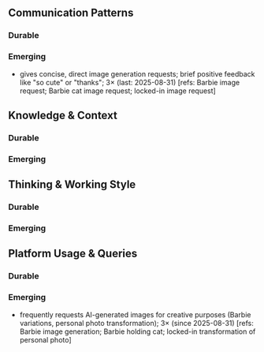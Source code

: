 ## Communication Patterns
### Durable

### Emerging
- gives concise, direct image generation requests; brief positive feedback like "so cute" or "thanks"; 3× (last: 2025-08-31) [refs: Barbie image request; Barbie cat image request; locked-in image request]

## Knowledge & Context
### Durable

### Emerging

## Thinking & Working Style
### Durable

### Emerging

## Platform Usage & Queries
### Durable

### Emerging
- frequently requests AI-generated images for creative purposes (Barbie variations, personal photo transformation); 3× (since 2025-08-31) [refs: Barbie image generation; Barbie holding cat; locked-in transformation of personal photo]